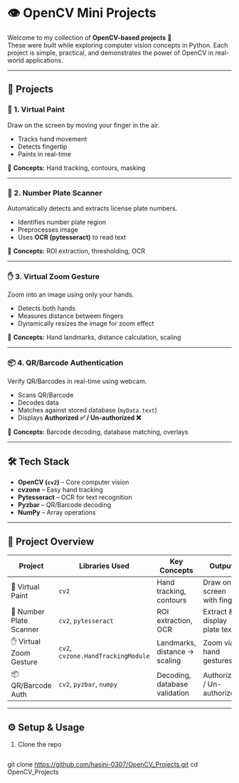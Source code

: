 # 👁️ OpenCV Mini Projects  

Welcome to my collection of **OpenCV-based projects** 🚀  
These were built while exploring computer vision concepts in Python. Each project is simple, practical, and demonstrates the power of OpenCV in real-world applications.  

---

## 📂 Projects  

### 🎨 1. Virtual Paint  
Draw on the screen by moving your finger in the air.  
- Tracks hand movement  
- Detects fingertip  
- Paints in real-time  



🔑 **Concepts:** Hand tracking, contours, masking  

---

### 🚗 2. Number Plate Scanner  
Automatically detects and extracts license plate numbers.  
- Identifies number plate region  
- Preprocesses image  
- Uses **OCR (pytesseract)** to read text  

 

🔑 **Concepts:** ROI extraction, thresholding, OCR  

---

### ✋ 3. Virtual Zoom Gesture  
Zoom into an image using only your hands.  
- Detects both hands  
- Measures distance between fingers  
- Dynamically resizes the image for zoom effect  



🔑 **Concepts:** Hand landmarks, distance calculation, scaling  

---

### 📦 4. QR/Barcode Authentication  
Verify QR/Barcodes in real-time using webcam.  
- Scans QR/Barcode  
- Decodes data  
- Matches against stored database (`myData.text`)  
- Displays **Authorized ✅ / Un-authorized ❌**  



🔑 **Concepts:** Barcode decoding, database matching, overlays  

---

## 🛠️ Tech Stack  

- **OpenCV (`cv2`)** – Core computer vision  
- **cvzone** – Easy hand tracking  
- **Pytesseract** – OCR for text recognition  
- **Pyzbar** – QR/Barcode decoding  
- **NumPy** – Array operations  

---

## 📸 Project Overview  

| Project                  | Libraries Used                           | Key Concepts                                | Output                         |
|---------------------------|------------------------------------------|---------------------------------------------|--------------------------------|
| 🎨 Virtual Paint          | `cv2`                                    | Hand tracking, contours                     | Draw on screen with finger     |
| 🚗 Number Plate Scanner   | `cv2`, `pytesseract`                     | ROI extraction, OCR                         | Extract & display plate text   |
| ✋ Virtual Zoom Gesture   | `cv2`, `cvzone.HandTrackingModule`       | Landmarks, distance → scaling               | Zoom via hand gestures         |
| 📦 QR/Barcode Auth        | `cv2`, `pyzbar`, `numpy`                 | Decoding, database validation               | Authorized / Un-authorized     |

---

## ⚙️ Setup & Usage  

1. Clone the repo  
   ```bash
 git clone https://github.com/hasini-0307/OpenCV_Projects.git
cd OpenCV_Projects

